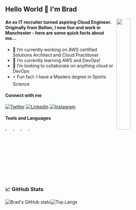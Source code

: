 ## Hello World 👋 I'm Brad
<img align="right" height="30%" width="30%" src="https://user-images.githubusercontent.com/81243809/114013681-b7544380-985f-11eb-98d0-207b2e416271.gif"> 


#### An ex IT recruiter turned aspiring Cloud Engineer. Originally from Bolton, I now live and work in Manchester - here are some quick facts about me...
- 🔭 I’m currently working on AWS certified Solutions Architect and Cloud Practitoner
- 🌱 I’m currently learning AWS and DevOps!
- 👯 I’m looking to collaborate on anything cloud or DevOps
- ⚡ Fun fact: I have a Masters degree in Sports Science

#### Connect with me
[![Twitter][1.2]][1]
[![LinkedIn][2.2]][2]
[![Instagram][3.2]][3]


#### Tools and Languages
<p align="left" width="100%">
<img width="4%" src="https://user-images.githubusercontent.com/81243809/114023416-c1c80a80-986a-11eb-971f-5a998f589a2b.png"> 
<img width="4%" src="https://user-images.githubusercontent.com/81243809/114024481-02745380-986c-11eb-9e22-8fe7ee487b68.png">
<img width="4%" src="https://user-images.githubusercontent.com/81243809/114024188-a8738e00-986b-11eb-8d4e-78173c4074c9.png">
<img width="4%" src="https://user-images.githubusercontent.com/81243809/114023659-0eabe100-986b-11eb-82cd-34269a6a1b6b.png">

### 📈 GitHub Stats

![Brad's GitHub stats](https://github-readme-stats.vercel.app/api?username=btyldesley3&theme=dark&show_icons=true)![Top Langs](https://github-readme-stats.vercel.app/api/top-langs/?username=btyldesley3&theme=dark) 

<!-- Icons -->

[1.2]: https://user-images.githubusercontent.com/81243809/114021305-77de2500-9868-11eb-8d1d-3bbfbf511a9f.png
[2.2]: https://user-images.githubusercontent.com/81243809/114021572-bffd4780-9868-11eb-9202-7e2175c1530a.png
[3.2]: https://user-images.githubusercontent.com/81243809/114021192-59782980-9868-11eb-9108-2c016957fc6e.png


<!-- Links to social media accounts -->

[1]: https://twitter.com/btilly3
[2]: https://www.linkedin.com/in/brad-tyldesley-12b8a9149/
[3]: https://instagram.com/bradtyldesley
